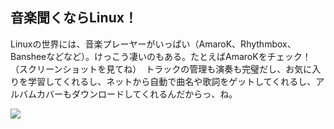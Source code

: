 <?php require("../../entete.php"); ?> <?php require("../../base.php"); ?>

<div id="corps">

<h2>音楽聞くならLinux！</h2>

<p>Linuxの世界には、音楽プレーヤーがいっぱい（AmaroK、Rhythmbox、Bansheeなどなど）。けっこう凄いのもある。たとえばAmaroKをチェック！（スクリーンショットを見てね）　トラックの管理も演奏も完璧だし、お気に入りを学習してくれるし、ネットから自動で曲名や歌詞をゲットしてくれるし、アルバムカバーもダウンロードしてくれるんだからっ、ね。</p>

<img src="Images/amarok.png" />

</div>
</body>
</html>
